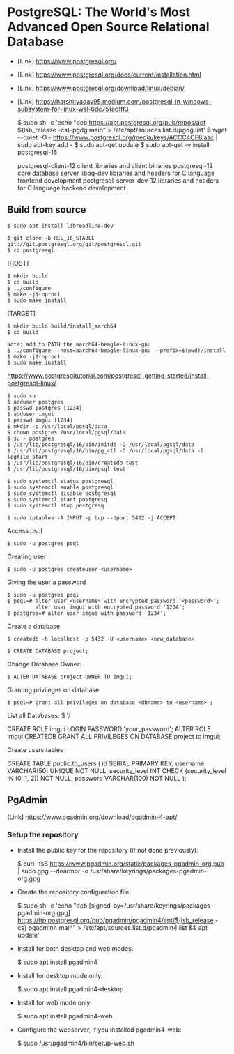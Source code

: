 # PostgreSQL: The World's Most Advanced Open Source Relational Database
- [Link] https://www.postgresql.org/
- [Link] https://www.postgresql.org/docs/current/installation.html
- [Link] https://www.postgresql.org/download/linux/debian/
- [Link] https://harshityadav95.medium.com/postgresql-in-windows-subsystem-for-linux-wsl-6dc751ac1ff3


    $ sudo sh -c 'echo "deb https://apt.postgresql.org/pub/repos/apt $(lsb_release -cs)-pgdg main" > /etc/apt/sources.list.d/pgdg.list'
    $ wget --quiet -O - https://www.postgresql.org/media/keys/ACCC4CF8.asc | sudo apt-key add -
    $ sudo apt-get update
    $ sudo apt-get -y install postgresql-16
    
    postgresql-client-12        client libraries and client binaries
    postgresql-12               core database server
    libpq-dev                   libraries and headers for C language frontend development
    postgresql-server-dev-12    libraries and headers for C language backend development

## Build from source

    $ sudo apt install libreadline-dev

    $ git clone -b REL_16_STABLE git://git.postgresql.org/git/postgresql.git
    $ cd postgresql

    
[HOST]

    $ mkdir build 
    $ cd build  
    $ ../configure
    $ make -j$(nproc)
    $ sudo make install
    
[TARGET]

    $ mkdir build build/install_aarch64
    $ cd build  
    
    Note: add to PATH the aarch64-beagle-linux-gnu
    $ ../configure --host=aarch64-beagle-linux-gnu --prefix=$(pwd)/install 
    $ make -j$(nproc)
    $ sudo make install

https://www.postgresqltutorial.com/postgresql-getting-started/install-postgresql-linux/

    $ sudo su
    $ adduser postgres
    $ passwd postgres [1234]
    $ adduser imgui
    $ passwd imgui [1234]
    $ mkdir -p /usr/local/pgsql/data
    $ chown postgres /usr/local/pgsql/data
    $ su - postgres
    $ /usr/lib/postgresql/16/bin/initdb -D /usr/local/pgsql/data
    $ /usr/lib/postgresql/16/bin/pg_ctl -D /usr/local/pgsql/data -l logfile start
    $ /usr/lib/postgresql/16/bin/createdb test
    $ /usr/lib/postgresql/16/bin/psql test

    $ sudo systemctl status postgresql
    $ sudo systemctl enable postgresql
    $ sudo systemctl disable postgresql
    $ sudo systemctl start postgresq
    $ sudo systemctl stop postgresq

    $ sudo iptables -A INPUT -p tcp --dport 5432 -j ACCEPT

Access psql

    $ sudo -u postgres psql
    
Creating user

    $ sudo -u postgres createuser <username>

Giving the user a password

    $ sudo -u postgres psql
    $ psql=# alter user <username> with encrypted password '<password>';
             alter user imgui with encrypted password '1234';
    $ postgres=# alter user imgui with password '1234';
    
Create a database

    $ createdb -h localhost -p 5432 -U <username> <new_database>
    
    $ CREATE DATABASE project;
    
Change Database Owner:

    $ ALTER DATABASE project OWNER TO imgui;
    
Granting privileges on database

    $ psql=# grant all privileges on database <dbname> to <username> ; 
    
List all Databases:
    $ \l
    
CREATE ROLE imgui LOGIN PASSWORD 'your_password';
ALTER ROLE imgui CREATEDB
GRANT ALL PRIVILEGES ON DATABASE project to imgui;

Create users tables

CREATE TABLE public.tb_users (
    id SERIAL PRIMARY KEY,
    username VARCHAR(50) UNIQUE NOT NULL,
    security_level INT CHECK (security_level IN (0, 1, 2)) NOT NULL,
    password VARCHAR(100) NOT NULL
);


## PgAdmin

[Link] https://www.pgadmin.org/download/pgadmin-4-apt/

### Setup the repository

* Install the public key for the repository (if not done previously):
    

    $ curl -fsS https://www.pgadmin.org/static/packages_pgadmin_org.pub | sudo gpg --dearmor -o /usr/share/keyrings/packages-pgadmin-org.gpg

* Create the repository configuration file:
    

    $ sudo sh -c 'echo "deb [signed-by=/usr/share/keyrings/packages-pgadmin-org.gpg] https://ftp.postgresql.org/pub/pgadmin/pgadmin4/apt/$(lsb_release -cs) pgadmin4 main" > /etc/apt/sources.list.d/pgadmin4.list && apt update'

* Install for both desktop and web modes:


    $ sudo apt install pgadmin4

* Install for desktop mode only:


    $ sudo apt install pgadmin4-desktop

* Install for web mode only: 
    

    $ sudo apt install pgadmin4-web 

* Configure the webserver, if you installed pgadmin4-web:


    $ sudo /usr/pgadmin4/bin/setup-web.sh
    
